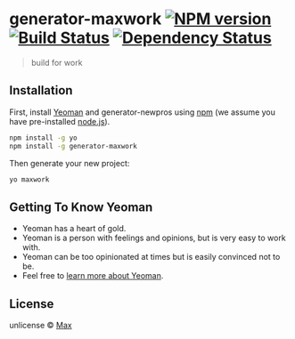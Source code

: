 # generator-maxwork [![NPM version][npm-image]][npm-url] [![Build Status][travis-image]][travis-url] [![Dependency Status][daviddm-image]][daviddm-url]
> build for work

## Installation

First, install [Yeoman](http://yeoman.io) and generator-newpros using [npm](https://www.npmjs.com/) (we assume you have pre-installed [node.js](https://nodejs.org/)).

```bash
npm install -g yo
npm install -g generator-maxwork
```

Then generate your new project:

```bash
yo maxwork
```

## Getting To Know Yeoman

 * Yeoman has a heart of gold.
 * Yeoman is a person with feelings and opinions, but is very easy to work with.
 * Yeoman can be too opinionated at times but is easily convinced not to be.
 * Feel free to [learn more about Yeoman](http://yeoman.io/).

## License

unlicense © [Max]()


[npm-image]: https://badge.fury.io/js/generator-newpros.svg
[npm-url]: https://npmjs.org/package/generator-newpros
[travis-image]: https://travis-ci.com/maxdragomir/generator-newpros.svg?branch=master
[travis-url]: https://travis-ci.com/maxdragomir/generator-newpros
[daviddm-image]: https://david-dm.org/maxdragomir/generator-newpros.svg?theme=shields.io
[daviddm-url]: https://david-dm.org/maxdragomir/generator-newpros
